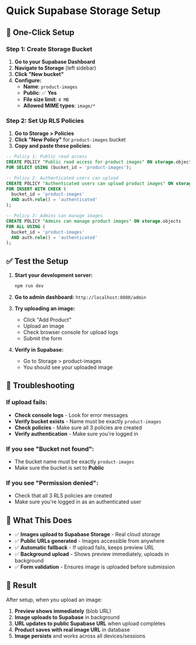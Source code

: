 # Quick Supabase Storage Setup

## 🚀 One-Click Setup

### Step 1: Create Storage Bucket

1. **Go to your Supabase Dashboard**
2. **Navigate to Storage** (left sidebar)
3. **Click "New bucket"**
4. **Configure:**
   - **Name**: `product-images`
   - **Public**: ✅ **Yes**
   - **File size limit**: `4 MB`
   - **Allowed MIME types**: `image/*`

### Step 2: Set Up RLS Policies

1. **Go to Storage > Policies**
2. **Click "New Policy"** for `product-images` bucket
3. **Copy and paste these policies:**

```sql
-- Policy 1: Public read access
CREATE POLICY "Public read access for product images" ON storage.objects
FOR SELECT USING (bucket_id = 'product-images');

-- Policy 2: Authenticated users can upload
CREATE POLICY "Authenticated users can upload product images" ON storage.objects
FOR INSERT WITH CHECK (
  bucket_id = 'product-images' 
  AND auth.role() = 'authenticated'
);

-- Policy 3: Admins can manage images
CREATE POLICY "Admins can manage product images" ON storage.objects
FOR ALL USING (
  bucket_id = 'product-images' 
  AND auth.role() = 'authenticated'
);
```

## ✅ Test the Setup

1. **Start your development server:**
   ```bash
   npm run dev
   ```

2. **Go to admin dashboard:** `http://localhost:8080/admin`

3. **Try uploading an image:**
   - Click "Add Product"
   - Upload an image
   - Check browser console for upload logs
   - Submit the form

4. **Verify in Supabase:**
   - Go to Storage > product-images
   - You should see your uploaded image

## 🔧 Troubleshooting

### If upload fails:
- **Check console logs** - Look for error messages
- **Verify bucket exists** - Name must be exactly `product-images`
- **Check policies** - Make sure all 3 policies are created
- **Verify authentication** - Make sure you're logged in

### If you see "Bucket not found":
- The bucket name must be exactly `product-images`
- Make sure the bucket is set to **Public**

### If you see "Permission denied":
- Check that all 3 RLS policies are created
- Make sure you're logged in as an authenticated user

## 📝 What This Does

- ✅ **Images upload to Supabase Storage** - Real cloud storage
- ✅ **Public URLs generated** - Images accessible from anywhere
- ✅ **Automatic fallback** - If upload fails, keeps preview URL
- ✅ **Background upload** - Shows preview immediately, uploads in background
- ✅ **Form validation** - Ensures image is uploaded before submission

## 🎯 Result

After setup, when you upload an image:
1. **Preview shows immediately** (blob URL)
2. **Image uploads to Supabase** in background
3. **URL updates to public Supabase URL** when upload completes
4. **Product saves with real image URL** in database
5. **Image persists** and works across all devices/sessions
